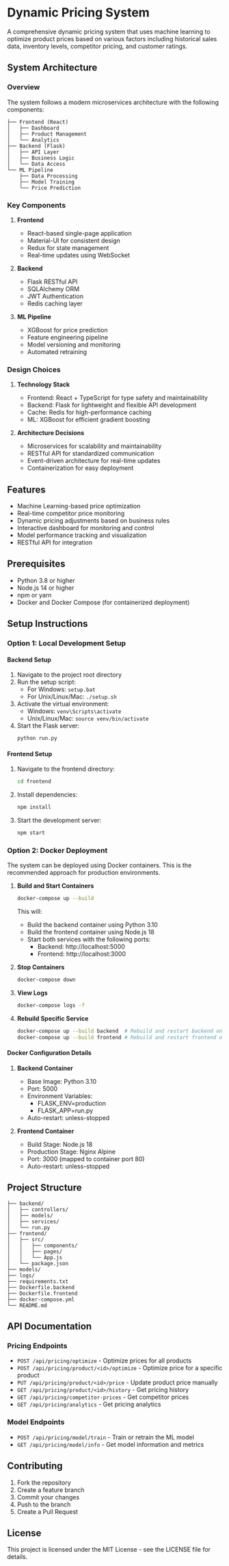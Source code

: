 # Dynamic Pricing System

A comprehensive dynamic pricing system that uses machine learning to optimize product prices based on various factors including historical sales data, inventory levels, competitor pricing, and customer ratings.

## System Architecture

### Overview
The system follows a modern microservices architecture with the following components:

```
├── Frontend (React)
│   ├── Dashboard
│   ├── Product Management
│   └── Analytics
├── Backend (Flask)
│   ├── API Layer
│   ├── Business Logic
│   └── Data Access
└── ML Pipeline
    ├── Data Processing
    ├── Model Training
    └── Price Prediction
```

### Key Components

1. **Frontend**
   - React-based single-page application
   - Material-UI for consistent design
   - Redux for state management
   - Real-time updates using WebSocket

2. **Backend**
   - Flask RESTful API
   - SQLAlchemy ORM
   - JWT Authentication
   - Redis caching layer

3. **ML Pipeline**
   - XGBoost for price prediction
   - Feature engineering pipeline
   - Model versioning and monitoring
   - Automated retraining

### Design Choices

1. **Technology Stack**
   - Frontend: React + TypeScript for type safety and maintainability
   - Backend: Flask for lightweight and flexible API development
   - Cache: Redis for high-performance caching
   - ML: XGBoost for efficient gradient boosting

2. **Architecture Decisions**
   - Microservices for scalability and maintainability
   - RESTful API for standardized communication
   - Event-driven architecture for real-time updates
   - Containerization for easy deployment

## Features

- Machine Learning-based price optimization
- Real-time competitor price monitoring
- Dynamic pricing adjustments based on business rules
- Interactive dashboard for monitoring and control
- Model performance tracking and visualization
- RESTful API for integration

## Prerequisites

- Python 3.8 or higher
- Node.js 14 or higher
- npm or yarn
- Docker and Docker Compose (for containerized deployment)

## Setup Instructions

### Option 1: Local Development Setup

#### Backend Setup

1. Navigate to the project root directory
2. Run the setup script:
   - For Windows: `setup.bat`
   - For Unix/Linux/Mac: `./setup.sh`
3. Activate the virtual environment:
   - Windows: `venv\Scripts\activate`
   - Unix/Linux/Mac: `source venv/bin/activate`
4. Start the Flask server:
   ```bash
   python run.py
   ```

#### Frontend Setup

1. Navigate to the frontend directory:
   ```bash
   cd frontend
   ```
2. Install dependencies:
   ```bash
   npm install
   ```
3. Start the development server:
   ```bash
   npm start
   ```

### Option 2: Docker Deployment

The system can be deployed using Docker containers. This is the recommended approach for production environments.

1. **Build and Start Containers**
   ```bash
   docker-compose up --build
   ```
   This will:
   - Build the backend container using Python 3.10
   - Build the frontend container using Node.js 18
   - Start both services with the following ports:
     - Backend: http://localhost:5000
     - Frontend: http://localhost:3000

2. **Stop Containers**
   ```bash
   docker-compose down
   ```

3. **View Logs**
   ```bash
   docker-compose logs -f
   ```

4. **Rebuild Specific Service**
   ```bash
   docker-compose up --build backend  # Rebuild and restart backend only
   docker-compose up --build frontend # Rebuild and restart frontend only
   ```

#### Docker Configuration Details

1. **Backend Container**
   - Base Image: Python 3.10
   - Port: 5000
   - Environment Variables:
     - FLASK_ENV=production
     - FLASK_APP=run.py
   - Auto-restart: unless-stopped

2. **Frontend Container**
   - Build Stage: Node.js 18
   - Production Stage: Nginx Alpine
   - Port: 3000 (mapped to container port 80)
   - Auto-restart: unless-stopped

## Project Structure

```
├── backend/
│   ├── controllers/
│   ├── models/
│   ├── services/
│   └── run.py
├── frontend/
│   ├── src/
│   │   ├── components/
│   │   ├── pages/
│   │   └── App.js
│   └── package.json
├── models/
├── logs/
├── requirements.txt
├── Dockerfile.backend
├── Dockerfile.frontend
├── docker-compose.yml
└── README.md
```

## API Documentation

### Pricing Endpoints

- `POST /api/pricing/optimize` - Optimize prices for all products
- `POST /api/pricing/product/<id>/optimize` - Optimize price for a specific product
- `PUT /api/pricing/product/<id>/price` - Update product price manually
- `GET /api/pricing/product/<id>/history` - Get pricing history
- `GET /api/pricing/competitor-prices` - Get competitor prices
- `GET /api/pricing/analytics` - Get pricing analytics

### Model Endpoints

- `POST /api/pricing/model/train` - Train or retrain the ML model
- `GET /api/pricing/model/info` - Get model information and metrics

## Contributing

1. Fork the repository
2. Create a feature branch
3. Commit your changes
4. Push to the branch
5. Create a Pull Request

## License

This project is licensed under the MIT License - see the LICENSE file for details.